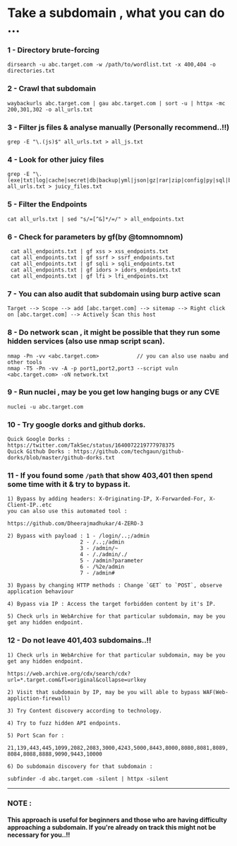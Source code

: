 # Take a subdomain , what you can do ...

### 1 - Directory brute-forcing 

    dirsearch -u abc.target.com -w /path/to/wordlist.txt -x 400,404 -o directories.txt

### 2 - Crawl that subdomain 
       
    waybackurls abc.target.com | gau abc.target.com | sort -u | httpx -mc 200,301,302 -o all_urls.txt  

### 3 - Filter js files & analyse manually (Personally recommend..!!)

    grep -E "\.(js)$" all_urls.txt > all_js.txt

### 4 - Look for other juicy files

    grep -E "\.(exe|txt|log|cache|secret|db|backup|yml|json|gz|rar|zip|config|py|sql|bak|old|bkp|ini|sh|rb|cgi|jar|key|ovpn|htpasswd|htaccess|dockerfile)$" all_urls.txt > juicy_files.txt 


### 5 - Filter the Endpoints 

    cat all_urls.txt | sed "s/=[^&]*/=/" > all_endpoints.txt

### 6 - Check for parameters by gf(by @tomnomnom)

     cat all_endpoints.txt | gf xss > xss_endpoints.txt
     cat all_endpoints.txt | gf ssrf > ssrf_endpoints.txt
     cat all_endpoints.txt | gf sqli > sqli_endpoints.txt
     cat all_endpoints.txt | gf idors > idors_endpoints.txt
     cat all_endpoints.txt | gf lfi > lfi_endpoints.txt

### 7 - You can also audit that subdomain using burp active scan

    Target --> Scope --> add [abc.target.com] --> sitemap --> Right click on [abc.target.com] --> Actively Scan this host
 
### 8 - Do network scan , it might be possible that they run some hidden services (also use nmap script scan).

    nmap -Pn -vv <abc.target.com>            // you can also use naabu and other tools
    nmap -T5 -Pn -vv -A -p port1,port2,port3 --script vuln <abc.target.com> -oN network.txt

### 9 - Run nuclei , may be you get low hanging bugs or any CVE

    nuclei -u abc.target.com
### 10 - Try google dorks and github dorks.

    Quick Google Dorks : https://twitter.com/TakSec/status/1640072219777978375
    Quick Github Dorks : https://github.com/techgaun/github-dorks/blob/master/github-dorks.txt

### 11 - If you found some `/path` that show 403,401 then spend some time with it & try to bypass it.

    1) Bypass by adding headers: X-Originating-IP, X-Forwarded-For, X-Client-IP..etc
    you can also use this automated tool : 
   `https://github.com/Dheerajmadhukar/4-ZERO-3`
   
    2) Bypass with payload : 1 - /login/..;/admin
                           2 - /..;/admin
                           3 - /admin/~
                           4 - /./admin/./
                           5 - /admin?parameter
                           6 - /%2e/admin
                           7 - /admin# 
 
    3) Bypass by changing HTTP methods : Change `GET` to `POST`, observe application behaviour

    4) Bypass via IP : Access the target forbidden content by it's IP. 

    5) Check urls in WebArchive for that particular subdomain, may be you get any hidden endpoint. 
      
### 12 - Do not leave 401,403 subdomains..!!
    1) Check urls in WebArchive for that particular subdomain, may be you get any hidden endpoint. 
   `https://web.archive.org/cdx/search/cdx?url=*.target.com&fl=original&collapse=urlkey`
    
    2) Visit that subdomain by IP, may be you will able to bypass WAF(Web-appliction-firewall)
    
    3) Try Content discovery according to technology.
    
    4) Try to fuzz hidden API endpoints.
    
    5) Port Scan for : 
   `21,139,443,445,1099,2082,2083,3000,4243,5000,8443,8000,8080,8081,8089,8084,8088,8888,9090,9443,10000`

    6) Do subdomain discovery for that subdomain : 
   `subfinder -d abc.target.com -silent | httpx -silent`

----------------------------------------------------------------------------------------------------------------------------------------------------------------------------------------------------------------------------------------------------------------------------------------------------------------------------------------------

### NOTE : 
  #### This approach is useful for beginners and those who are having difficulty approaching a subdomain. If you're already on track this might not be necessary for you..!!
